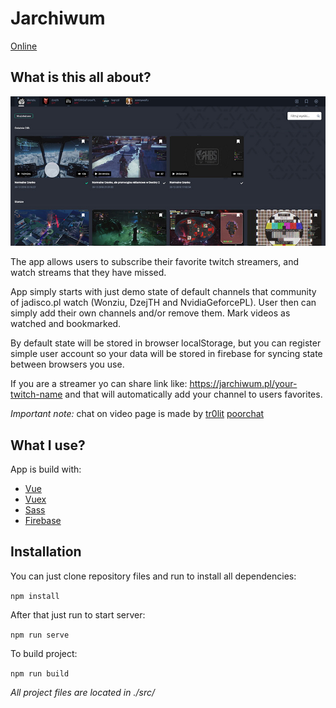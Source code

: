 # Jarchiwum

[Online](https://jarchiwum.pl/) 

## What is this all about?

![Preview](preview.jpg)

The app allows users to subscribe their favorite twitch streamers, and watch streams that they have missed.  

App simply starts with just demo state of default channels that community of jadisco.pl watch (Wonziu, DzejTH and NvidiaGeforcePL).  User then can simply add their own channels and/or remove them. Mark videos as watched and bookmarked. 

By default state will be stored in browser localStorage, but you can register simple user account so your data will be stored in firebase for syncing state between browsers you use. 

If you are a streamer yo can share link like:  https://jarchiwum.pl/your-twitch-name and that will automatically  add your channel to users favorites. 

*Important note:* chat on video page is made by [tr0lit](https://tr0l.it/) [poorchat](https://www.poorchat.net/)

## What I use?
App is build with:
* [Vue](https://vuejs.org/) 
* [Vuex](https://vuex.vuejs.org/) 
* [Sass](https://sass-lang.com/) 
* [Firebase](https://firebase.google.com/) 

## Installation
You can just clone repository files and run to install all dependencies:

`npm install`

After that just run to start server:

`npm run serve`

To build project:

`npm run build`

*All project files are located in ./src/*